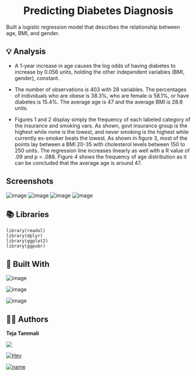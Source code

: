 <h1 align="center">Predicting Diabetes Diagnosis</h1>
Built a logistic regression model that describes the relationship between age, BMI, and gender.

## 💡 Analysis
- A 1-year increase in age causes the log odds of having diabetes to increase by 0.056 units, holding the other independent variables (BMI, gender), constant.

- The number of observations is 403 with 28 variables. The percentages of individuals who are obese is 38.3%, who are female is 58.1%, or have diabetes is 15.4%. The average age is 47 and the average BMI is 28.8 units.

- Figures 1 and 2 display simply the frequency of each labeled category of the insurance and smoking vars. As shown, govt insurance group is the highest while none is the lowest, and never smoking is the highest while currently ex-smoker beats the lowest. As shown in figure 3, most of the points lay between a BMI 20-35 with cholesterol levels between 150 to 250 units. The regression line increases linearly as well with a R value of .09 and p = .088. Figure 4 shows the frequency of age distribution as it can be concluded that the average age is around 47.

## Screenshots
![image](https://user-images.githubusercontent.com/51298329/184870645-92faff3a-f9da-42b5-9e00-73dd22310be3.png)
![image](https://user-images.githubusercontent.com/51298329/184870664-9f30282d-a8ef-4df7-ab0e-bc83315b6311.png)
![image](https://user-images.githubusercontent.com/51298329/184870688-50cd50eb-1f83-42fb-80a8-db6ac5d6ff9f.png)
![image](https://user-images.githubusercontent.com/51298329/184870419-8f8dd9e1-685d-4154-9b95-d62463c68a43.png)


## 📚 Libraries

```
library(readxl)
library(dplyr)
library(ggplot2)
library(ggpubr)
```

## 👷 Built With

![image](https://img.shields.io/badge/R-276DC3?style=for-the-badge&logo=r&logoColor=white)

![image](https://img.shields.io/badge/RStudio-75AADB?style=for-the-badge&logo=RStudio&logoColor=white)

![image](https://img.shields.io/badge/GitHub-100000?style=for-the-badge&logo=github&logoColor=white)


## 🧑🏻 Authors

**Teja Tammali**

<a href="mailto:tejat18@umd.edu"><img src="https://img.shields.io/badge/Gmail-D14836?style=for-the-badge&logo=gmail&logoColor=white"/></a> 

[![Hey](https://img.shields.io/badge/LinkedIn-0077B5?style=for-the-badge&logo=linkedin&logoColor=white)](https://www.linkedin.com/in/tejatammali/ "Welcome to my Linkedin!")

[![name](https://img.shields.io/badge/Medium-12100E?style=for-the-badge&logo=medium&logoColor=white)](https://medium.com/@tejat "My Medium Profile")
